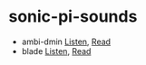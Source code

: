# sonic-pi-sounds
- ambi-dmin [Listen](https://soundcloud.com/premek-v/dmin-ambi), [Read](https://github.com/premek/sonic-pi-sounds/blob/master/ambi-dmin.rb)
- blade  [Listen](https://soundcloud.com/premek-v/random-song-1), [Read](https://github.com/premek/sonic-pi-sounds/blob/master/blade.rb)
